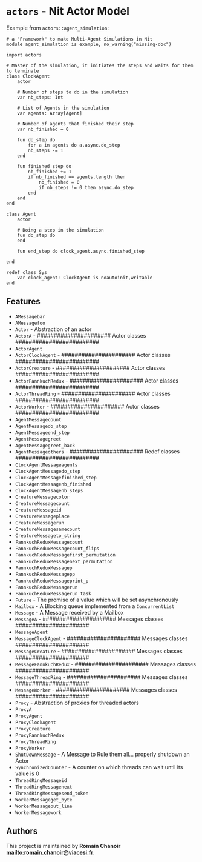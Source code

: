 # `actors` - Nit Actor Model

Example from `actors::agent_simulation`:

~~~
# a "Framework" to make Multi-Agent Simulations in Nit
module agent_simulation is example, no_warning("missing-doc")

import actors

# Master of the simulation, it initiates the steps and waits for them to terminate
class ClockAgent
	actor

	# Number of steps to do in the simulation
	var nb_steps: Int

	# List of Agents in the simulation
	var agents: Array[Agent]

	# Number of agents that finished their step
	var nb_finished = 0

	fun do_step do
		for a in agents do a.async.do_step
		nb_steps -= 1
	end

	fun finished_step do
		nb_finished += 1
		if nb_finished == agents.length then
			nb_finished = 0
			if nb_steps != 0 then async.do_step
		end
	end
end

class Agent
	actor

	# Doing a step in the simulation
	fun do_step do
	end

	fun end_step do clock_agent.async.finished_step

end

redef class Sys
	var clock_agent: ClockAgent is noautoinit,writable
end
~~~

## Features

* `AMessagebar`
* `AMessagefoo`
* `Actor` - Abstraction of an actor
* `ActorA` - ###################### Actor classes #########################
* `ActorAgent`
* `ActorClockAgent` - ###################### Actor classes #########################
* `ActorCreature` - ###################### Actor classes #########################
* `ActorFannkuchRedux` - ###################### Actor classes #########################
* `ActorThreadRing` - ###################### Actor classes #########################
* `ActorWorker` - ###################### Actor classes #########################
* `AgentMessagecount`
* `AgentMessagedo_step`
* `AgentMessageend_step`
* `AgentMessagegreet`
* `AgentMessagegreet_back`
* `AgentMessageothers` - ###################### Redef classes #########################
* `ClockAgentMessageagents`
* `ClockAgentMessagedo_step`
* `ClockAgentMessagefinished_step`
* `ClockAgentMessagenb_finished`
* `ClockAgentMessagenb_steps`
* `CreatureMessagecolor`
* `CreatureMessagecount`
* `CreatureMessageid`
* `CreatureMessageplace`
* `CreatureMessagerun`
* `CreatureMessagesamecount`
* `CreatureMessageto_string`
* `FannkuchReduxMessagecount`
* `FannkuchReduxMessagecount_flips`
* `FannkuchReduxMessagefirst_permutation`
* `FannkuchReduxMessagenext_permutation`
* `FannkuchReduxMessagep`
* `FannkuchReduxMessagepp`
* `FannkuchReduxMessageprint_p`
* `FannkuchReduxMessagerun`
* `FannkuchReduxMessagerun_task`
* `Future` - The promise of a value which will be set asynchronously
* `Mailbox` - A Blocking queue implemented from a `ConcurrentList`
* `Message` - A Message received by a Mailbox
* `MessageA` - ###################### Messages classes ######################
* `MessageAgent`
* `MessageClockAgent` - ###################### Messages classes ######################
* `MessageCreature` - ###################### Messages classes ######################
* `MessageFannkuchRedux` - ###################### Messages classes ######################
* `MessageThreadRing` - ###################### Messages classes ######################
* `MessageWorker` - ###################### Messages classes ######################
* `Proxy` - Abstraction of proxies for threaded actors
* `ProxyA`
* `ProxyAgent`
* `ProxyClockAgent`
* `ProxyCreature`
* `ProxyFannkuchRedux`
* `ProxyThreadRing`
* `ProxyWorker`
* `ShutDownMessage` - A Message to Rule them all... properly shutdown an Actor
* `SynchronizedCounter` - A counter on which threads can wait until its value is 0
* `ThreadRingMessageid`
* `ThreadRingMessagenext`
* `ThreadRingMessagesend_token`
* `WorkerMessageget_byte`
* `WorkerMessageput_line`
* `WorkerMessagework`

## Authors

This project is maintained by **Romain Chanoir <mailto:romain.chanoir@viacesi.fr>**.

